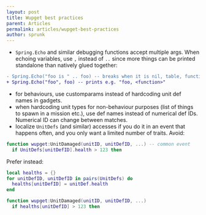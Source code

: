 ```yaml
---
layout: post
title: Wupget best practices
parent: Articles
permalink: articles/wupget-best-practices
author: sprunk
---
```



* `Spring.Echo` and similar debugging functions accept multiple args. When echoing variables, use `,` instead of `..` since more things can be printed standalone than natively glued together:
```diff
- Spring.Echo("foo is " .. foo) -- breaks when it is nil, table, function...
+ Spring.Echo("foo", foo) -- prints e.g. "foo, <function>"
```
* for behaviours, use customparams instead of hardcoding unit def names in gadgets.
* when hardcoding unit types for non-behaviour purposes (list of things to spawn in a mission etc.), use def names instead of numerical def IDs. Numerical ID can change between matches.
* localize `UnitDefs` (and similar) accesses if you do it in an event that happens often, and you only want a limited number of traits.
Avoid:
```lua
function wupget:UnitDamaged(unitID, unitDefID, ...) -- common event
  if UnitDefs[unitDefID].health > 123 then
```

Prefer instead:
```lua
local healths = {}
for unitDefID, unitDefID in pairs(UnitDefs) do
  healths[unitDefID] = unitDef.health
end

function wupget:UnitDamaged(unitID, unitDefID, ...)
  if healths[unitDefID] > 123 then
```

